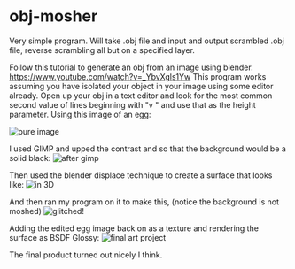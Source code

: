 # obj-mosher
Very simple program. Will take .obj file and input and output scrambled .obj file, reverse scrambling all but on a specified layer.

Follow this tutorial to generate an obj from an image using blender. https://www.youtube.com/watch?v=_YbvXgls1Yw
This program works assuming you have isolated your object in your image using some editor already. Open up your obj in a text editor and look for the most common second value of lines beginning with "v " and use that as the height parameter. 
Using this image of an egg:

![pure image](http://i.imgur.com/DEPMGPp.jpg)

I used GIMP and upped the contrast and so that the background would be a solid black:
![after gimp](http://i.imgur.com/hjepRLQ.png)

Then used the blender displace technique to create a surface that looks like:
![in 3D](http://i.imgur.com/QKDF6L3.png)

And then ran my program on it to make this, (notice the background is not moshed)
![glitched!](http://i.imgur.com/vBeXuqy.png)

Adding the edited egg image back on as a texture and rendering the surface as BSDF Glossy:
![final art project](http://i.imgur.com/uVFomyX.png)

The final product turned out nicely I think.
